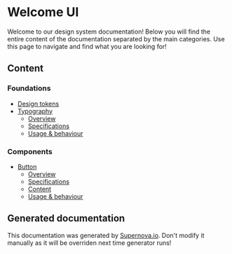 # Welcome UI

Welcome to our design system documentation! Below you will find the entire content of the documentation separated by the main categories. Use this page to navigate and find what you are looking for!

## Content
 
### Foundations
- [Design tokens](./foundations/design-tokens.md)
- [Typography](./foundations/typography/overview.md)
  - [Overview](./foundations/typography/overview.md)
  - [Specifications](./foundations/typography/specifications.md)
  - [Usage & behaviour](./foundations/typography/usage-and-behaviour.md)
 
### Components
- [Button](./components/button/overview.md)
  - [Overview](./components/button/overview.md)
  - [Specifications](./components/button/specifications.md)
  - [Content](./components/button/content.md)
  - [Usage & behaviour](./components/button/usage-and-behaviour.md)

## Generated documentation

This documentation was generated by [Supernova.io](https://supernova.io). Don't modify it manually as it will be overriden next time generator runs!
